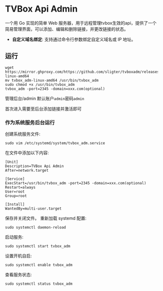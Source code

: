 # TVBox Api Admin

一个用 Go 实现的简单 Web 服务器，用于远程管理tvbox生效的api，提供了一个简易管理界面，可以添加、编辑和删除链接，并更改链接的状态。


- **自定义域名绑定**: 支持通过命令行参数绑定自定义域名或 IP 地址。

## 运行

```
wget https://mirror.ghproxy.com/https://github.com/sligter/tvboxadm/releases/latest/download/tvbox_adm-linux-amd64
mv tvbox_adm-linux-amd64 /usr/bin/tvbox_adm
sudo chmod +x /usr/bin/tvbox_adm
tvbox_adm -port=2345 -domain=xxx.com(optional)
```
管理后台/admin
默认账户`admin`密码`admin`

首次进入需要至后台添加链接并激活即可

### 作为系统服务后台运行

创建系统服务文件:
```
sudo vim /etc/systemd/system/tvbox_adm.service
```
在文件中添加以下内容:
```
[Unit]
Description=TVBox Api Admin
After=network.target

[Service]
ExecStart=/usr/bin/tvbox_adm -port=2345 -domain=xxx.com(optional)
Restart=always
User=root
Group=root

[Install]
WantedBy=multi-user.target
```

保存并关闭文件。
重新加载 systemd 配置:
```
sudo systemctl daemon-reload
```
启动服务:
```
sudo systemctl start tvbox_adm
```
设置开机自启:
```
sudo systemctl enable tvbox_adm
```
查看服务状态:
```
sudo systemctl status tvbox_adm
```
